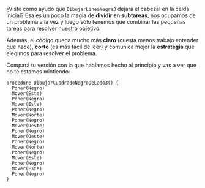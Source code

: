 ¿Viste cómo ayudó que `DibujarLineaNegra3` dejara el cabezal en la celda inicial? Esa es un poco la magia de **dividir en subtareas**, nos ocupamos de un problema a la vez y luego sólo tenemos que combinar las pequeñas tareas para resolver nuestro objetivo.

Además, el código queda mucho más **claro** (cuesta menos trabajo entender qué hace), **corto** (es más fácil de leer) y comunica mejor la **estrategia** que elegimos para resolver el problema. 

Compará tu versión con la que habíamos hecho al principio y vas a ver que no te estamos mintiendo:

```puppet
procedure DibujarCuadradoNegroDeLado3() {
  Poner(Negro)
  Mover(Este)
  Poner(Negro)
  Mover(Este)
  Poner(Negro)
  Mover(Norte)
  Poner(Negro)
  Mover(Oeste)
  Poner(Negro)
  Mover(Oeste)
  Poner(Negro)
  Mover(Norte)
  Poner(Negro)
  Mover(Este)
  Poner(Negro)
  Mover(Este)
  Poner(Negro)
}
```